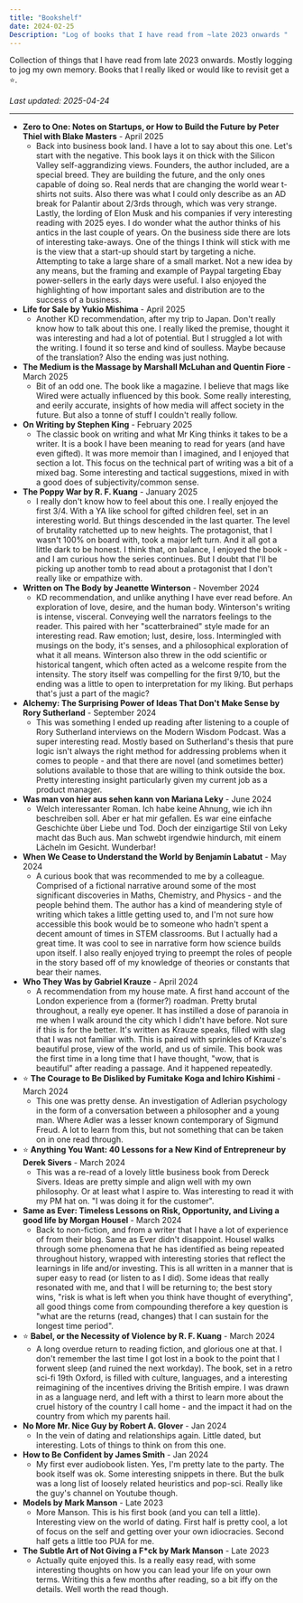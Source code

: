 ```yaml
---
title: "Bookshelf"
date: 2024-02-25
Description: "Log of books that I have read from ~late 2023 onwards "
---
```

Collection of things that I have read from late 2023 onwards. Mostly logging to jog my own memory. Books that I really liked or would like to revisit get a ⭐.

*Last updated: 2025-04-24*

---

- **Zero to One: Notes on Startups, or How to Build the Future by Peter Thiel with Blake Masters** - April 2025
	- Back into business book land. I have a lot to say about this one. Let's start with the negative. This book lays it on thick with the Silicon Valley self-aggrandizing views. Founders, the author included, are a special breed. They are building the future, and the only ones capable of doing so. Real nerds that are changing the world wear t-shirts not suits. Also there was what I could only describe as an AD break for Palantir about 2/3rds through, which was very strange. Lastly, the lording of Elon Musk and his companies if very interesting reading with 2025 eyes. I do wonder what the author thinks of his antics in the last couple of years. On the business side there are lots of interesting take-aways. One of the things I think will stick with me is the view that a start-up should start by targeting a niche. Attempting to take a large share of a small market. Not a new idea by any means, but the framing and example of Paypal targeting Ebay power-sellers in the early days were useful. I also enjoyed  the highlighting of how important sales and distribution are to the success of a business. 
- **Life for Sale by Yukio Mishima** - April 2025
	- Another KD recommendation, after my trip to Japan. Don't really know how to talk about this one. I really liked the premise, thought it was interesting and had a lot of potential. But I struggled a lot with the writing. I found it so terse and kind of soulless. Maybe because of the translation? Also the ending was just nothing. 
- **The Medium is the Massage by Marshall McLuhan and Quentin Fiore** - March 2025
	- Bit of an odd one. The book like a magazine. I believe that mags like Wired were actually influenced by this book. Some really interesting, and eerily accurate, insights of how media will affect society in the future. But also a tonne of stuff I couldn't really follow.
- **On Writing by Stephen King** - February 2025
	- The classic book on writing and what Mr King thinks it takes to be a writer. It is a book I have been meaning to read for years (and have even gifted). It was more memoir than I imagined, and I enjoyed that section a lot. This focus on the technical part of writing was a bit of a mixed bag. Some interesting and tactical suggestions, mixed in with a good does of subjectivity/common sense. 
- **The Poppy War by R. F. Kuang** - January 2025
	- I really don't know how to feel about this one. I really enjoyed the first 3/4. With a YA like school for gifted children feel, set in an interesting world. But things descended in the last quarter. The level of brutality ratchetted up to new heights. The protagonist, that I wasn't 100% on board with, took a major left turn. And it all got a little dark to be honest. I think that, on balance, I enjoyed the book - and I am curious how the series continues. But I doubt that I'll be picking up another tomb to read about a protagonist that I don't really like or empathize with.
- **Written on The Body by Jeanette Winterson** - November 2024
	- KD recommendation, and unlike anything I have ever read before. An exploration of love, desire, and the human body. Winterson's writing is intense, visceral. Conveying well the narrators feelings to the reader. This paired with her "scatterbrained" style made for an interesting read. Raw emotion; lust, desire, loss. Intermingled with musings on the body, it's senses, and a philosophical exploration of what it all means. Winterson also threw in the odd scientific or historical tangent, which often acted as a welcome respite from the intensity. The story itself was compelling for the first 9/10, but the ending was a little to open to interpretation for my liking. But perhaps that's just a part of the magic? 
- **Alchemy: The Surprising Power of Ideas That Don't Make Sense by Rory Sutherland** - September 2024
	- This was something I ended up reading after listening to a couple of Rory Sutherland interviews on the Modern Wisdom Podcast. Was a super interesting read. Mostly based on Sutherland's thesis that pure logic isn't always the right method for addressing problems when it comes to people - and that there are novel (and sometimes better) solutions available to those that are willing to think outside the box. Pretty interesting insight particularly given my current job as a product manager.
- **Was man von hier aus sehen kann von Mariana Leky** - June 2024
	- Welch interessanter Roman. Ich habe keine Ahnung, wie ich ihn beschreiben soll. Aber er hat mir gefallen. Es war eine einfache Geschichte über Liebe und Tod. Doch der einzigartige Stil von Leky macht das Buch aus. Man schwebt irgendwie hindurch, mit einem Lächeln im Gesicht. Wunderbar!
- **When We Cease to Understand the World by Benjamín Labatut** - May 2024
	- A curious book that was recommended to me by a colleague. Comprised of a fictional narrative around some of the most significant discoveries in Maths, Chemistry, and Physics -  and the people behind them. The author has a kind of meandering style of writing which takes a little getting used to, and I'm not sure how accessible this book would be to someone who hadn't spent a decent amount of times in STEM classrooms. But I actually had a great time. It was cool to see in narrative form how science builds upon itself. I also really enjoyed trying to preempt the roles of people in the story based off of my knowledge of theories or constants that bear their names.
- **Who They Was by Gabriel Krauze** - April 2024
	- A recommendation from my house mate. A first hand account of the London experience from a (former?) roadman. Pretty brutal throughout, a really eye opener. It has instilled a dose of paranoia in me when I walk around the city which I didn't have before. Not sure if this is for the better. It's written as Krauze speaks, filled with slag that I was not familiar with. This is paired with sprinkles of Krauze's beautiful prose, view of the world, and us of simile. This book was the first time in a long time that I have thought, "wow, that is beautiful" after reading a passage. And it happened repeatedly. 
- ⭐ **The Courage to Be Disliked by Fumitake Koga and Ichiro Kishimi** - March 2024
	- This one was pretty dense. An investigation of Adlerian psychology in the form of a conversation between a philosopher and a young man. Where Adler was a lesser known contemporary of Sigmund Freud. A lot to learn from this, but not something that can be taken on in one read through. 
- ⭐ **Anything You Want: 40 Lessons for a New Kind of Entrepreneur by Derek Sivers** - March 2024
	- This was a re-read of a lovely little business book from Dereck Sivers. Ideas are pretty simple and align well with my own philosophy. Or at least what I aspire to. Was interesting to read it with my PM hat on. "I was doing it for the customer". 
- **Same as Ever: Timeless Lessons on Risk, Opportunity, and Living a good life by Morgan Housel** - March 2024
	- Back to non-fiction, and from a writer that I have a lot of experience of from their blog. Same as Ever didn't disappoint. Housel walks through some phenomena that he has identified as being repeated throughout history, wrapped with interesting stories that reflect the learnings in life and/or investing. This is all written in a manner that is super easy to read (or listen to as I did). Some ideas that really resonated with me, and that I will be returning to; the best story wins, "risk is what is left when you think have thought of everything", all good things come from compounding therefore a key question is "what are the returns (read, changes) that I can sustain for the longest time period".
- ⭐ **Babel, or the Necessity of Violence by R. F. Kuang** - March 2024
	- A long overdue return to reading fiction, and glorious one at that. I don't remember the last time I got lost in a book to the point that I forwent sleep (and ruined the next workday). The book, set in a retro sci-fi 19th Oxford, is filled with culture, languages, and a interesting reimagining of the incentives driving the British empire. I was drawn in as a language nerd, and left with a thirst to learn more about the cruel history of the country I call home - and the impact it had on the country from which my parents hail. 
- **No More Mr. Nice Guy by Robert A. Glover** - Jan 2024
    - In the vein of dating and relationships again. Little dated, but interesting. Lots of things to think on from this one. 
- **How to Be Confident by James Smith** - Jan 2024
    - My first ever audiobook listen. Yes, I'm pretty late to the party. The book itself was ok. Some interesting snippets in there. But the bulk was a long list of loosely related heuristics and pop-sci. Really like the guy's channel on Youtube though. 
- **Models by Mark Manson** - Late 2023
    - More Manson. This is his first book (and you can tell a little). Interesting view on the world of dating. First half is pretty cool, a lot of focus on the self and getting over your own idiocracies. Second half gets a little too PUA for me. 
- **The Subtle Art of Not Giving a F*ck by Mark Manson** - Late 2023
    - Actually quite enjoyed this. Is a really easy read, with some interesting thoughts on how you can lead your life on your own terms. Writing this a few months after reading, so a bit iffy on the details. Well worth the read though.


